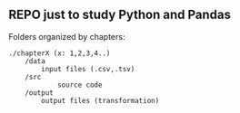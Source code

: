 ## REPO just to study Python and Pandas

Folders organized by chapters:

	./chapterX (x: 1,2,3,4..)
		/data
			input files (.csv,.tsv)
		/src
        		source code
  		/output
			output files (transformation)	
